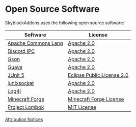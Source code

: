 # Open Source Software

SkyblockAddons uses the following open source software:

Software | License
------------ | -------------
[Apache Commons Lang](https://github.com/apache/commons-lang) | [Apache 2.0](licenses/APACHE_2.0.txt)
[Discord IPC](https://github.com/jagrosh/DiscordIPC) | [Apache 2.0](licenses/APACHE_2.0.txt)
[Gson](https://github.com/google/gson) | [Apache 2.0](licenses/APACHE_2.0.txt)
[Guava](https://github.com/google/guava) | [Apache 2.0](licenses/APACHE_2.0.txt)
[JUnit 5](https://junit.org/) | [Eclipse Public License 2.0](https://github.com/junit-team/junit5/blob/main/LICENSE.md)
[junixsocket](https://github.com/kohlschutter/junixsocket) | [Apache 2.0](licenses/APACHE_2.0.txt)
[Log4j](https://logging.apache.org/log4j/2.x/) | [Apache 2.0](licenses/APACHE_2.0.txt)
[Minecraft Forge](https://github.com/MinecraftForge/MinecraftForge/tree/1.8.9) | [Minecraft Forge License](https://github.com/MinecraftForge/MinecraftForge/blob/1.8.9/MinecraftForge-License.txt)
[Project Lombok](https://projectlombok.org/) | [MIT License](https://opensource.org/licenses/mit-license.php)

[Attribution Notices](NOTICES.md)